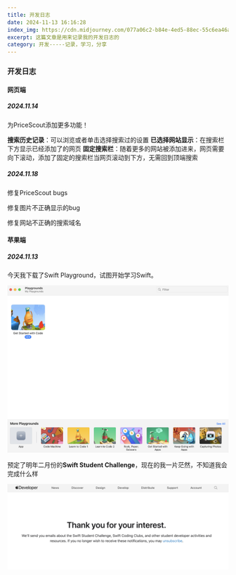 ```yaml
---
title: 开发日志
date: 2024-11-13 16:16:28
index_img: https://cdn.midjourney.com/077a06c2-b84e-4ed5-88ec-55c6ea46ad06/0_0.png
excerpt: 这篇文章是用来记录我的开发日志的
category: 开发-----记录，学习，分享
---
```


### 开发日志

#### 网页端

##### 2024.11.14

为PriceScout添加更多功能！

**搜索历史记录**：可以浏览或者单击选择搜索过的设置
**已选择网站显示**：在搜索栏下方显示已经添加了的网页
**固定搜索栏**：随着更多的网站被添加进来，网页需要向下滚动，添加了固定的搜索栏当网页滚动到下方，无需回到顶端搜索

##### 2024.11.18

修复PriceScout bugs

修复图片不正确显示的bug

修复网站不正确的搜索域名

#### 苹果端

##### 2024.11.13

今天我下载了Swift Playground，试图开始学习Swift。

![SwiftPlayground](https://github.com/Noah-wang/pictures/blob/main/picture/%20%E5%BC%80%E5%8F%91%E6%97%A5%E5%BF%97/20241113/SwiftPlayground01.png?raw=true)

预定了明年二月份的**Swift Student Challenge**，现在的我一片茫然，不知道我会完成什么样

![SwiftStudentChallenge](https://github.com/Noah-wang/pictures/blob/main/picture/%20%E5%BC%80%E5%8F%91%E6%97%A5%E5%BF%97/20241113/SwiftStudentChallenge01.png?raw=true)
